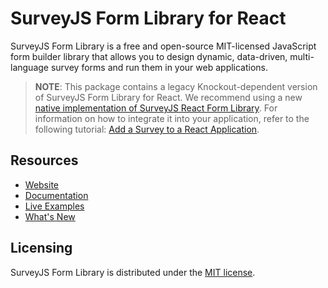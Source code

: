 # SurveyJS Form Library for React

SurveyJS Form Library is a free and open-source MIT-licensed JavaScript form builder library that allows you to design dynamic, data-driven, multi-language survey forms and run them in your web applications.

> **NOTE**: This package contains a legacy Knockout-dependent version of SurveyJS Form Library for React. We recommend using a new [native implementation of SurveyJS React Form Library](https://www.npmjs.com/package/survey-react-ui). For information on how to integrate it into your application, refer to the following tutorial: [Add a Survey to a React Application](https://surveyjs.io/form-library/documentation/get-started-react).

## Resources

- [Website](https://surveyjs.io/)
- [Documentation](https://surveyjs.io/Documentation/Library)
- [Live Examples](https://surveyjs.io/form-library/examples/nps-question/reactjs)
- [What's New](https://surveyjs.io/WhatsNew)

## Licensing

SurveyJS Form Library is distributed under the [MIT license](https://github.com/surveyjs/survey-library/blob/master/LICENSE).